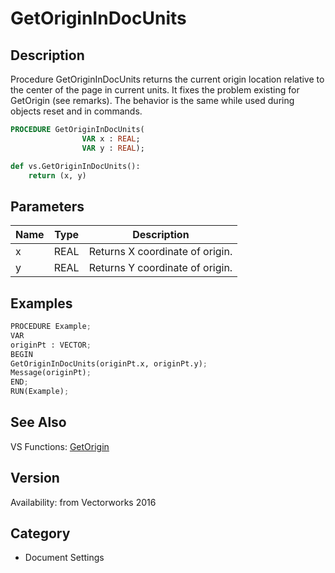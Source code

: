 # GetOriginInDocUnits

## Description
Procedure GetOriginInDocUnits returns the current origin location relative to the center of the page in current units. It fixes the problem existing for GetOrigin (see remarks). The behavior is the same while used during objects reset and in commands.

```pascal
PROCEDURE GetOriginInDocUnits(
				VAR x : REAL;
				VAR y : REAL);
```

```python
def vs.GetOriginInDocUnits():
    return (x, y)
```

## Parameters
|Name|Type|Description|
|---|---|---|
|x|REAL|Returns X coordinate of origin.|
|y|REAL|Returns Y coordinate of origin.|

## Examples
```python
PROCEDURE Example;
VAR
originPt : VECTOR;
BEGIN
GetOriginInDocUnits(originPt.x, originPt.y);
Message(originPt);
END;
RUN(Example);
```

## See Also
VS Functions:
[GetOrigin](GetOrigin.md)

## Version
Availability: from Vectorworks 2016

## Category
* Document Settings

